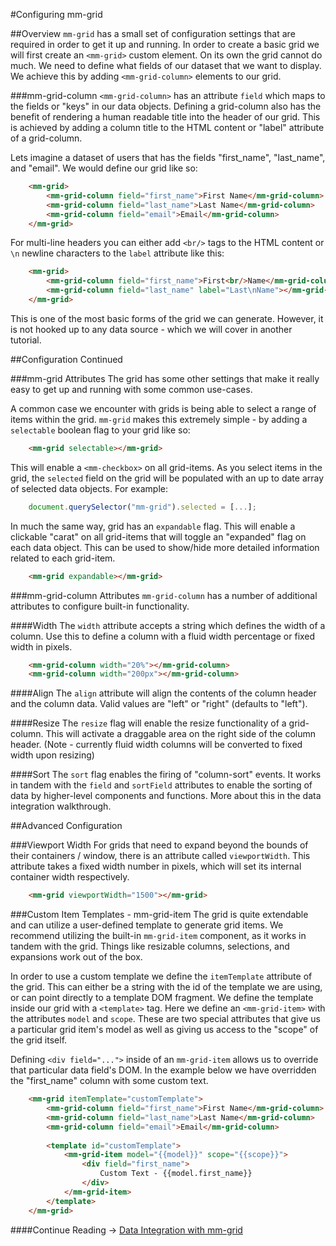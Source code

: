#Configuring mm-grid

##Overview
`mm-grid` has a small set of configuration settings that are required in order to get it up and running. In order to create a basic grid we will first create an `<mm-grid>` custom element. On its own the grid cannot do much. We need to define what fields of our dataset that we want to display. We achieve this by adding `<mm-grid-column>` elements to our grid.

###mm-grid-column
`<mm-grid-column>` has an attribute `field` which maps to the fields or "keys" in our data objects. Defining a grid-column also has the benefit of rendering a human readable title into the header of our grid. This is achieved by adding a column title to the HTML content or "label" attribute of a grid-column.

Lets imagine a dataset of users that has the fields "first_name", "last_name", and "email". We would define our grid like so:

```html
	<mm-grid>
		<mm-grid-column field="first_name">First Name</mm-grid-column>
		<mm-grid-column field="last_name">Last Name</mm-grid-column>
		<mm-grid-column field="email">Email</mm-grid-column>
	</mm-grid>
```

For multi-line headers you can either add `<br/>` tags to the HTML content or `\n` newline characters to the `label` attribute like this:

```html
	<mm-grid>
		<mm-grid-column field="first_name">First<br/>Name</mm-grid-column>
		<mm-grid-column field="last_name" label="Last\nName"></mm-grid-column>
	</mm-grid>
```

This is one of the most basic forms of the grid we can generate. However, it is not hooked up to any data source - which we will cover in another tutorial.


##Configuration Continued

###mm-grid Attributes
The grid has some other settings that make it really easy to get up and running with some common use-cases.

A common case we encounter with grids is being able to select a range of items within the grid. `mm-grid` makes this extremely simple - by adding a `selectable` boolean flag to your grid like so:

```html
	<mm-grid selectable></mm-grid>
```

This will enable a `<mm-checkbox>` on all grid-items. As you select items in the grid, the `selected` field on the grid will be populated with an up to date array of selected data objects. For example:

```javascript
	document.querySelector("mm-grid").selected = [...];
```

In much the same way, grid has an `expandable` flag. This will enable a clickable "carat" on all grid-items that will toggle an "expanded" flag on each data object. This can be used to show/hide more detailed information related to each grid-item.

```html
	<mm-grid expandable></mm-grid>
```

###mm-grid-column Attributes
`mm-grid-column` has a number of additional attributes to configure built-in functionality. 

####Width
The `width` attribute accepts a string which defines the width of a column. Use this to define a column with a fluid width percentage or fixed width in pixels.
```html
	<mm-grid-column width="20%"></mm-grid-column>
	<mm-grid-column width="200px"></mm-grid-column>
```

####Align
The `align` attribute will align the contents of the column header and the column data. Valid values are "left" or "right" (defaults to "left").

####Resize
The `resize` flag will enable the resize functionality of a grid-column. This will activate a draggable area on the right side of the column header. (Note - currently fluid width columns will be converted to fixed width upon resizing)

####Sort
The `sort` flag enables the firing of "column-sort" events. It works in tandem with the `field` and `sortField` attributes to enable the sorting of data by higher-level components and functions. More about this in the data integration walkthrough.


##Advanced Configuration

###Viewport Width
For grids that need to expand beyond the bounds of their containers / window, there is an attribute called `viewportWidth`. This attribute takes a fixed width number in pixels, which will set its internal container width respectively.

```html
	<mm-grid viewportWidth="1500"></mm-grid>
```

###Custom Item Templates - mm-grid-item
The grid is quite extendable and can utilize a user-defined template to generate grid items. We recommend utilizing the built-in `mm-grid-item` component, as it works in tandem with the grid. Things like resizable columns, selections, and expansions work out of the box.

In order to use a custom template we define the `itemTemplate` attribute of the grid. This can either be a string with the id of the template we are using, or can point directly to a template DOM fragment. We define the template inside our grid with a `<template>` tag. Here we define an `<mm-grid-item>` with the attributes `model` and `scope`. These are two special attributes that give us a particular grid item's model as well as giving us access to the "scope" of the grid itself.

Defining `<div field="...">` inside of an `mm-grid-item` allows us to override that particular data field's DOM. In the example below we have overridden the "first_name" column with some custom text.

```html
	<mm-grid itemTemplate="customTemplate">
		<mm-grid-column field="first_name">First Name</mm-grid-column>
		<mm-grid-column field="last_name">Last Name</mm-grid-column>
		<mm-grid-column field="email">Email</mm-grid-column>
		
		<template id="customTemplate">
			<mm-grid-item model="{{model}}" scope="{{scope}}">
				<div field="first_name">
					Custom Text - {{model.first_name}}
				</div>
			</mm-grid-item>
		</template>
	</mm-grid>
```

####Continue Reading &#8594; [Data Integration with mm-grid](article_grid_data_integration.html)